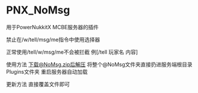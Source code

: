 # PNX_NoMsg

用于PowerNukkitX MCBE服务器的插件

禁止在/w/tell/msg/me指令中使用选择器

正常使用/tell/w/msg/me不会被拦截
例[/tell 玩家名 内容]

使用方法
下载@NoMsg.zip后解压
将整个@NoMsg文件夹直接扔进服务端根目录Plugins文件夹
重启服务器自动加载

更新方法
直接覆盖文件即可
